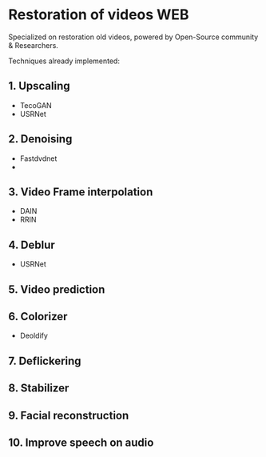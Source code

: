 # Restoration of videos WEB

Specialized on restoration old videos, powered by Open-Source community &amp; Researchers.

Techniques already implemented:

## 1. Upscaling

- TecoGAN
- USRNet

## 2. Denoising

- Fastdvdnet
- 

## 3. Video Frame interpolation

- DAIN
- RRIN

## 4. Deblur

- USRNet

## 5. Video prediction

## 6. Colorizer

- Deoldify

## 7. Deflickering



## 8. Stabilizer

## 9. Facial reconstruction

## 10. Improve speech on audio
